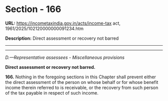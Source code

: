 # Section - 166

**URL:** https://incometaxindia.gov.in/acts/income-tax act, 1961/2025/102120000000091234.htm

**Description:** Direct assessment or recovery not barred

---

****

_D.—Representative assessees - Miscellaneous provisions_

**Direct assessment or recovery not barred.**

**166.** Nothing in the foregoing sections in this Chapter shall prevent either the direct assessment of the person on whose behalf or for whose benefit income therein referred to is receivable, or the recovery from such person of the tax payable in respect of such income.